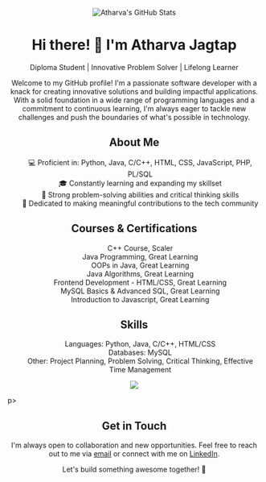 <p align="center">
  <img src="https://github-readme-stats.vercel.app/api/?username=atharvaj1234&show_icons=true&theme=onedark" alt="Atharva's GitHub Stats">
</p>
<h1 align="center">Hi there! 👋 I'm Atharva Jagtap</h1>
<p align="center">Diploma Student | Innovative Problem Solver | Lifelong Learner</p>
<p align="center">Welcome to my GitHub profile! I'm a passionate software developer with a knack for creating innovative solutions and building impactful applications. With a solid foundation in a wide range of programming languages and a commitment to continuous learning, I'm always eager to tackle new challenges and push the boundaries of what's possible in technology.</p>
<h2 align="center">About Me</h2>
<ul align="center">
  💻 Proficient in: Python, Java, C/C++, HTML, CSS, JavaScript, PHP, PL/SQL<br>
  🎓 Constantly learning and expanding my skillset<br>
  🌟 Strong problem-solving abilities and critical thinking skills<br>
  🚀 Dedicated to making meaningful contributions to the tech community<br>
</ul>
<h2 align="center">Courses & Certifications</h2>
<ul align="center">
  C++ Course, Scaler<br>
  Java Programming, Great Learning<br>
  OOPs in Java, Great Learning<br>
  Java Algorithms, Great Learning<br>
  Frontend Development - HTML/CSS, Great Learning<br>
  MySQL Basics & Advanced SQL, Great Learning<br>
  Introduction to Javascript, Great Learning<br>
</ul>
<h2 align="center">Skills</h2>
<ul align="center">
  Languages: Python, Java, C/C++, HTML/CSS<br>
  Databases: MySQL<br>
  Other: Project Planning, Problem Solving, Critical Thinking, Effective Time Management<br>
</ul>
<p align="center">
  <img src="https://github-readme-stats.vercel.app/api/top-langs/?username=atharvaj1234&layout=compact&langs_count=8&hide_border=true&theme=onedark">
</p>p>
<h2 align="center">Get in Touch</h2>
<p align="center">I'm always open to collaboration and new opportunities. Feel free to reach out to me via <a href="mailto:atharvaj321@gmail.com">email</a> or connect with me on <a href="www.linkedin.com/in/atharva-jagtap-b4845b1a8">LinkedIn</a>.</p>
<p align="center">Let's build something awesome together! 🚀</p>
